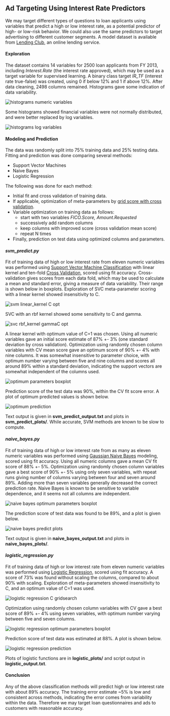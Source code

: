 ## Ad Targeting Using Interest Rate Predictors

We may target different types of questions to loan applicants using variables that predict a high or low interest rate, as a potential predictor of high- or low-risk behavior.  We could also use the same predictors to target advertising to different customer segments.  A model dataset is available from [Lending Club](https://www.lendingclub.com/info/download-data.action), an online lending service.

#### Exploration

The dataset contains 14 variables for 2500 loan applicants from FY 2013, including *Interest.Rate* (the interest rate approved), which may be used as a target variable for supervised learning.  A binary class target *IR_TF* (interest rate true-false) was created, using 0 if below 12% and 1 if above 12%.  After data cleaning, 2498 columns remained.  Histograms gave some indication of data variability.  

<img src="https://github.com/bfetler/lending_club_predict/blob/master/logistic_regression_plots/hist_allvar.png" alt="histograms numeric variables" />

Some histograms showed financial variables were not normally distributed, and were better replaced by log variables.

<img src="https://github.com/bfetler/lending_club_predict/blob/master/logistic_regression_plots/hist_logvar.png" alt="histograms log variables" />

#### Modeling and Prediction

The data was randomly split into 75% training data and 25% testing data.  Fitting and prediction was done comparing several methods:
+ Support Vector Machines
+ Naive Bayes
+ Logistic Regression

The following was done for each method:
+ Initial fit and cross validation of training data.
+ If applicable, optimization of meta-parameters by [grid score with cross validation](http://scikit-learn.org/stable/modules/grid_search.html#grid-search).
+ Variable optimization on training data as follows: 
  + start with two variables *FICO.Score, Amount.Requested*
  + successively add random columns
  + keep columns with improved score (cross validation mean score)
  + repeat N times
+ Finally, prediction on test data using optimized columns and parameters.

#### *svm_predict.py*
Fit of training data of high or low interest rate from eleven numeric variables was performed using [Support Vector Machine Classification](http://scikit-learn.org/stable/modules/svm.html#svm) with linear kernel and ten-fold [Cross Validation](http://scikit-learn.org/stable/modules/cross_validation.html), scored using fit accuracy.  Cross-validation gives scores from each data fold, which may be used to calculate a mean and standard error, giving a measure of data variability.  Their range is shown below in boxplots.  Exploration of SVC meta-parameter scoring with a linear kernel showed insensitivity to C.

<img src="https://github.com/bfetler/lending_club_predict/blob/master/svm_predict_plots/svm_gridscore_C.png" alt="svm linear_kernel C opt" />

SVC with an rbf kernel showed some sensitivity to C and gamma.  

<img src="https://github.com/bfetler/lending_club_predict/blob/master/svm_predict_plots/svm_gridscore_rbf_gammaC.png" alt="svc rbf_kernel gammaC opt" />

A linear kernel with optimum value of C=1 was chosen.  Using all numeric variables gave an initial score estimate of 87% +- 3% (one standard deviation by cross validation).  Optimization using randomly chosen column variables with CV mean score gave an optimum score of 90% +- 4% with nine columns.   It was somewhat insensitive to parameter choice, with optimum number varying between five and nine columns and scores all around 89% within a standard deviation, indicating the support vectors are somewhat independent of the columns used.  

<img src="https://github.com/bfetler/lending_club_predict/blob/master/svm_predict_plots/svm_opt_params_boxplot.png" alt="optimum parameters boxplot" />

Prediction score of the test data was 90%, within the CV fit score error.  A plot of optimum predicted values is shown below.  

<img src="https://github.com/bfetler/lending_club_predict/blob/master/svm_predict_plots/svm_intrate_optvar_predict.png" alt="optimum prediction" />

Text output is given in **svm_predict_output.txt** and plots in **svm_predict_plots/**.  While accurate, SVM methods are known to be slow to compute.

#### *naive_bayes.py*
Fit of training data of high or low interest rate from as many as eleven numeric variables was performed using [Gaussian Naive Bayes](http://scikit-learn.org/stable/modules/naive_bayes.html#gaussian-naive-bayes) modeling, scored using fit accuracy.  Using all numeric columns gave a mean CV fit score of 88% +- 5%.  Optimization using randomly chosen column variables gave a best score of 90% +- 5% using only seven variables, with repeat runs giving number of columns varying between four and seven around 89%.  Adding more than seven variables generally decreased the correct prediction rate.  Naive Bayes is known to be sensitive to variable dependence, and it seems not all columns are independent.  

<img src="https://github.com/bfetler/lending_club_predict/blob/master/naive_bayes_plots/gnb_opt_params_boxplot.png" alt="naive bayes optimum parameters boxplot" />

The prediction score of test data was found to be 89%, and a plot is given below.  

<img src="https://github.com/bfetler/lending_club_predict/blob/master/naive_bayes_plots/gnb_intrate_optvar_predict.png" alt="naive bayes predict plots" />

Text output is given in **naive_bayes_output.txt** and plots in **naive_bayes_plots/**.  

#### *logistic_regression.py* 
Fit of training data of high or low interest rate from eleven numeric variables was performed using [Logistic Regression](http://scikit-learn.org/stable/modules/linear_model.html#logistic-regression), scored using fit accuracy.  A score of 73% was found without scaling the columns, compared to about 90% with scaling.  Exploration of meta-parameters showed insensitivity to C, and an optimum value of C=1 was used.  

<img src="https://github.com/bfetler/lending_club_predict/blob/master/logistic_regression_plots/lr_gridscore_C.png" alt="logistic regression C gridsearch" />

Optimization using randomly chosen column variables with CV gave a best score of 89% +- 4% using seven variables, with optimum number varying between five and seven columns.  

<img src="https://github.com/bfetler/lending_club_predict/blob/master/logistic_regression_plots/lr_opt_params_boxplot.png" alt="logistic regression optimum parameters boxplot" />

Prediction score of test data was estimated at 88%.  A plot is shown below.

<img src="https://github.com/bfetler/lending_club_predict/blob/master/logistic_regression_plots/lr_intrate_optvar_predict.png" alt="logistic regression prediction" />

Plots of logistic functions are in **logistic_plots/** and script output in **logistic_output.txt**.

#### Conclusion
Any of the above classification methods will predict high or low interest rate with about 89% accuracy.  The training error estimate ~5% is low and consistent across methods, indicating the error comes from variability within the data.  Therefore we may target loan questionnaires and ads to customers with reasonable accuracy.  
